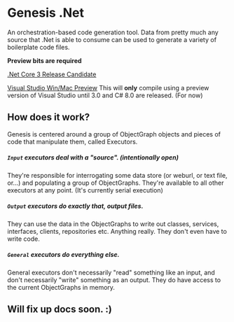 # Genesis .Net
An orchestration-based code generation tool. Data from pretty much any source that .Net is able to consume can be used to generate a variety of boilerplate code files. 

**Preview bits are required**

[.Net Core 3 Release Candidate](https://dotnet.microsoft.com/download/dotnet-core/3.0)

[Visual Studio Win/Mac Preview](https://visualstudio.com/preview "Visual Studio Win/Mac Preview") This will **only** compile using a preview version of Visual Studio until 3.0 and C# 8.0 are released. (For now)

## How does it work?
Genesis is centered around a group of ObjectGraph objects and pieces of code that manipulate them, called Executors. 

##### `Input` executors deal with a "source". (intentionally open) 
They're responsible for interrogating some data store (or weburl, or text file, or...) and populating a group of ObjectGraphs. They're available to all other executors at any point. (It's currently serial execution)

##### `Output` executors do exactly that, output files.
They can use the data in the ObjectGraphs to write out classes, services, interfaces, clients, repositories etc. Anything really. They don't even have to write code.

##### `General` executors do everything else.
General executors don't necessarily "read" something like an input, and don't necessarily "write" something as an output. They do have access to the current ObjectGraphs in memory.






## Will fix up docs soon. :)
